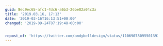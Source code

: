 ```yaml
---
guid: 8ec9ec65-afc1-4dc6-a6b3-26be82a04c3a
title: '2019.03.16, 17:13'
date: '2019-03-16T16:13:51+00:00'
changed: '2019-09-24T07:19:48+00:00'


repost_of: 'https://twitter.com/andybelldesign/status/1106907809550139393?s=19'
---
```


